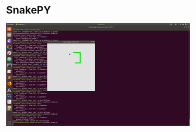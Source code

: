 # SnakePY
<div align="center">
    <img src="/Screenshot from 2018-12-06 20-13-18.png" width="700px"</img> 
</div>
